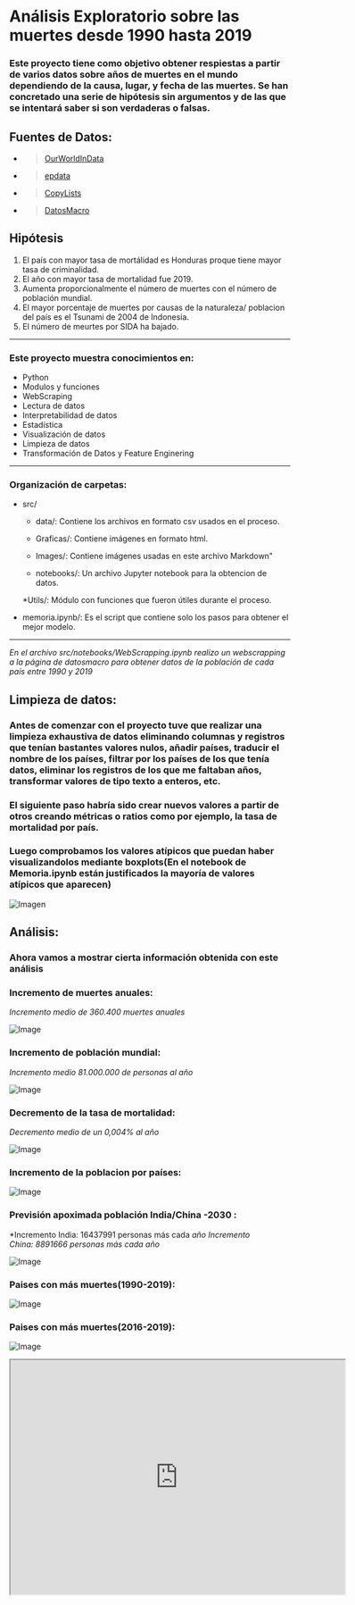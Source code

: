 # Análisis Exploratorio sobre las muertes desde 1990 hasta 2019

### Este proyecto tiene como objetivo obtener respiestas a partir de varios datos sobre años de muertes en el mundo dependiendo de la causa, lugar, y fecha de las muertes. Se han concretado una serie de hipótesis sin argumentos y de las que se intentará saber si son verdaderas o falsas.

## Fuentes de Datos:
* > [OurWorldInData](https://ourworldindata.org/causes-of-death)
* > [epdata](https://www.epdata.es/evolucion-prevista-poblacion-mundial/62f77353-e957-4cb2-8cbb-bf49d4460cdf)
* > [CopyLists](https://copylists.com/geography/list-all-countries/#google_vignette)
* > [DatosMacro](https://datosmacro.expansion.com/demografia/poblacion)

## Hipótesis

1. El país con mayor tasa de mortálidad es Honduras proque tiene mayor tasa de criminalidad.
2. El año con mayor tasa de mortalidad fue 2019.
3. Aumenta proporcionalmente el número de muertes con el número de población mundial.
4. El mayor porcentaje de muertes por causas de la naturaleza/ poblacion del país es el Tsunami de 2004 de Indonesia.
5. El número de meurtes por SIDA ha bajado.
-----

### Este proyecto muestra conocimientos en:
* Python
* Modulos y funciones
* WebScraping
* Lectura de datos
* Interpretabilidad de datos
* Estadística
* Visualización de datos
* Limpieza de datos
* Transformación de Datos y Feature Enginering

------

### Organización de carpetas: 

* src/
    * data/: Contiene los archivos en formato csv usados en el proceso.
    
    * Graficas/: Contiene imágenes en formato html.

    * Images/: Contiene imágenes usadas en este archivo Markdown"

    * notebooks/: Un archivo Jupyter notebook para la obtencion de datos.

    *Utils/: Módulo con funciones que fueron útiles durante el proceso.

* memoria.ipynb/: Es el script que contiene solo los pasos para obtener el mejor modelo.

------

*En el archivo src/notebooks/WebScrapping.ipynb realizo un webscrapping a la página de datosmacro para obtener datos de la población de cada país entre 1990 y 2019*

## Limpieza de datos: 

### Antes de comenzar con el proyecto tuve que realizar una limpieza exhaustiva de datos eliminando columnas y registros que tenían bastantes valores nulos, añadir países, traducir el nombre de los países, filtrar por los países de los que tenía datos, eliminar los registros de los que me faltaban años, transformar valores de tipo texto a enteros, etc.

### El siguiente paso habría sido crear nuevos valores a partir de otros creando métricas o ratios como por ejemplo, la tasa de mortalidad por país.

### Luego comprobamos los valores atípicos que puedan haber visualizandolos mediante boxplots(En el notebook de Memoria.ipynb están justificados la mayoría de valores atípicos que aparecen)

![Imagen](src/Images/ValoresAtipicos.PNG)

## Análisis:

### **Ahora vamos a mostrar cierta información obtenida con este análisis**

### Incremento de muertes anuales:
*Incremento medio de 360.400 muertes anuales*

![Image](src/Images/IncrementoMuertesPorAnio.PNG)

### Incremento de población mundial:
*Incremento medio 81.000.000 de personas al año*

![Image](src/Images/IncrementoPoblacion.PNG)

### Decremento de la tasa de mortalidad:
*Decremento medio de un 0,004% al año*

![Image](src/Images/DecrementoMortalidad.PNG)

### Incremento de la poblacion por países:

![Image](src/Images/IncrementoPoblacionPais.PNG)

### Previsión apoximada población India/China -2030 :
*Incremento India: 16437991 personas más cada *año*
*Incremento China: 8891666 personas más cada año*

![Image](src/Images/PrevisionChinaIndia2030.PNG)

### Paises con más muertes(1990-2019):

![Image](src/Images/PaisesConMasMuertes.PNG)

### Paises con más muertes(2016-2019):

![Image](src/Images/PaisesConMasMuertes20162019.PNG)

<div>
<p style = 'text-align:center;'>
<iframe width="600" height = "420"
src="https://www.youtube.com/embed/tgbNymZ7vqY">
</iframe>
</div>
</p>
